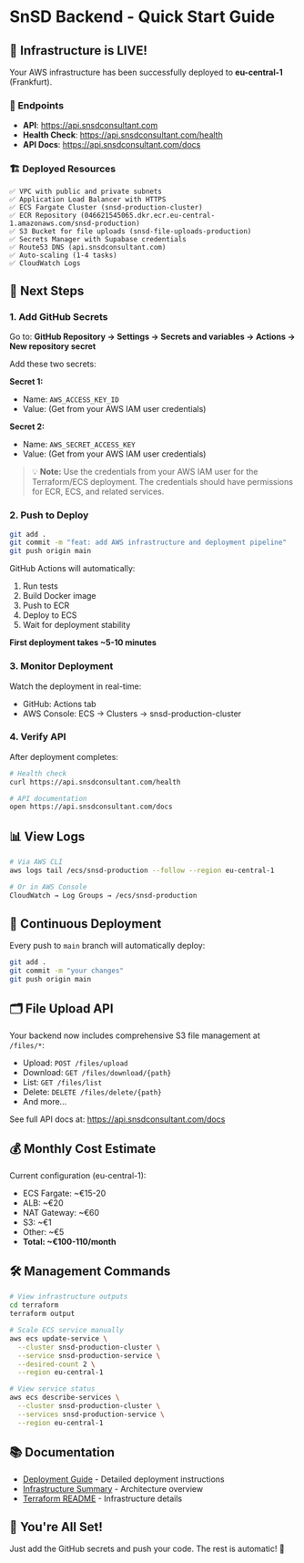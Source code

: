# SnSD Backend - Quick Start Guide

## 🚀 Infrastructure is LIVE!

Your AWS infrastructure has been successfully deployed to **eu-central-1** (Frankfurt).

### 📡 Endpoints

- **API**: https://api.snsdconsultant.com
- **Health Check**: https://api.snsdconsultant.com/health
- **API Docs**: https://api.snsdconsultant.com/docs

### 🏗️ Deployed Resources

```
✅ VPC with public and private subnets
✅ Application Load Balancer with HTTPS
✅ ECS Fargate Cluster (snsd-production-cluster)
✅ ECR Repository (046621545065.dkr.ecr.eu-central-1.amazonaws.com/snsd-production)
✅ S3 Bucket for file uploads (snsd-file-uploads-production)
✅ Secrets Manager with Supabase credentials
✅ Route53 DNS (api.snsdconsultant.com)
✅ Auto-scaling (1-4 tasks)
✅ CloudWatch Logs
```

## 🎯 Next Steps

### 1. Add GitHub Secrets

Go to: **GitHub Repository → Settings → Secrets and variables → Actions → New repository secret**

Add these two secrets:

**Secret 1:**
- Name: `AWS_ACCESS_KEY_ID`
- Value: (Get from your AWS IAM user credentials)

**Secret 2:**
- Name: `AWS_SECRET_ACCESS_KEY`
- Value: (Get from your AWS IAM user credentials)

> 💡 **Note:** Use the credentials from your AWS IAM user for the Terraform/ECS deployment.
> The credentials should have permissions for ECR, ECS, and related services.

### 2. Push to Deploy

```bash
git add .
git commit -m "feat: add AWS infrastructure and deployment pipeline"
git push origin main
```

GitHub Actions will automatically:
1. Run tests
2. Build Docker image
3. Push to ECR
4. Deploy to ECS
5. Wait for deployment stability

**First deployment takes ~5-10 minutes**

### 3. Monitor Deployment

Watch the deployment in real-time:
- GitHub: Actions tab
- AWS Console: ECS → Clusters → snsd-production-cluster

### 4. Verify API

After deployment completes:

```bash
# Health check
curl https://api.snsdconsultant.com/health

# API documentation
open https://api.snsdconsultant.com/docs
```

## 📊 View Logs

```bash
# Via AWS CLI
aws logs tail /ecs/snsd-production --follow --region eu-central-1

# Or in AWS Console
CloudWatch → Log Groups → /ecs/snsd-production
```

## 🔄 Continuous Deployment

Every push to `main` branch will automatically deploy:

```bash
git add .
git commit -m "your changes"
git push origin main
```

## 🗂️ File Upload API

Your backend now includes comprehensive S3 file management at `/files/*`:

- Upload: `POST /files/upload`
- Download: `GET /files/download/{path}`
- List: `GET /files/list`
- Delete: `DELETE /files/delete/{path}`
- And more...

See full API docs at: https://api.snsdconsultant.com/docs

## 💰 Monthly Cost Estimate

Current configuration (eu-central-1):
- ECS Fargate: ~€15-20
- ALB: ~€20
- NAT Gateway: ~€60
- S3: ~€1
- Other: ~€5
- **Total: ~€100-110/month**

## 🛠️ Management Commands

```bash
# View infrastructure outputs
cd terraform
terraform output

# Scale ECS service manually
aws ecs update-service \
  --cluster snsd-production-cluster \
  --service snsd-production-service \
  --desired-count 2 \
  --region eu-central-1

# View service status
aws ecs describe-services \
  --cluster snsd-production-cluster \
  --services snsd-production-service \
  --region eu-central-1
```

## 📚 Documentation

- [Deployment Guide](./DEPLOYMENT.md) - Detailed deployment instructions
- [Infrastructure Summary](./INFRASTRUCTURE_SUMMARY.md) - Architecture overview
- [Terraform README](./terraform/README.md) - Infrastructure details

## 🎉 You're All Set!

Just add the GitHub secrets and push your code. The rest is automatic! 🚀
